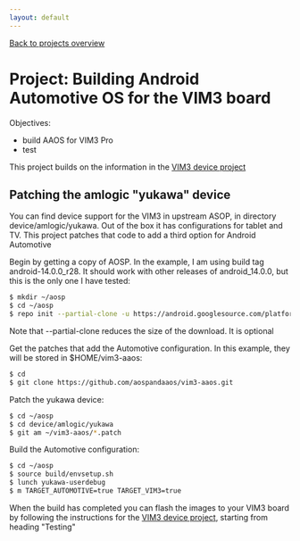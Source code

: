 ```yaml
---
layout: default
---
```


[Back to projects overview](projects.md)

# Project: Building Android Automotive OS for the VIM3 board

Objectives:

* build AAOS for VIM3 Pro
* test


This project builds on the information in the [VIM3 device project](device-vim3.md)

## Patching the amlogic "yukawa" device

You can find device support for the VIM3 in upstream ASOP, in directory
device/amlogic/yukawa. Out of the box it has configurations for tablet and TV.
This project patches that code to add a third option for Android Automotive

Begin by getting a copy of AOSP. In the example, I am using build tag
android-14.0.0_r28. It should work with other releases of android_14.0.0, but
this is the only one I have tested:
```bash
$ mkdir ~/aosp
$ cd ~/aosp
$ repo init --partial-clone -u https://android.googlesource.com/platform/manifest -b android-14.0.0_r28
```
Note that --partial-clone reduces the size of the download. It is optional

Get the patches that add the Automotive configuration. In this example, they
will be stored in $HOME/vim3-aaos:
```bash
$ cd
$ git clone https://github.com/aospandaaos/vim3-aaos.git
```

Patch the yukawa device:
```bash
$ cd ~/aosp
$ cd device/amlogic/yukawa
$ git am ~/vim3-aaos/*.patch
```

Build the Automotive configuration:
```bash
$ cd ~/aosp
$ source build/envsetup.sh
$ lunch yukawa-userdebug
$ m TARGET_AUTOMOTIVE=true TARGET_VIM3=true
```

When the build has completed you can flash the images to your VIM3 board by
following the instructions for the [VIM3 device project](device-vim3.md),
starting from heading "Testing"

